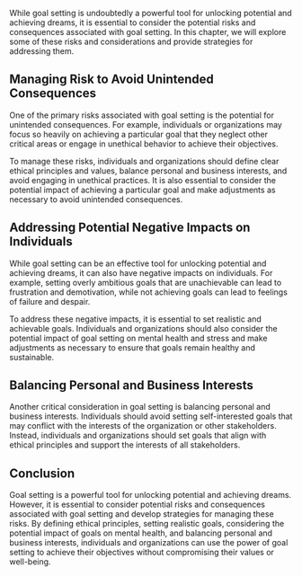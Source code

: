 
While goal setting is undoubtedly a powerful tool for unlocking potential and achieving dreams, it is essential to consider the potential risks and consequences associated with goal setting. In this chapter, we will explore some of these risks and considerations and provide strategies for addressing them.

Managing Risk to Avoid Unintended Consequences
----------------------------------------------

One of the primary risks associated with goal setting is the potential for unintended consequences. For example, individuals or organizations may focus so heavily on achieving a particular goal that they neglect other critical areas or engage in unethical behavior to achieve their objectives.

To manage these risks, individuals and organizations should define clear ethical principles and values, balance personal and business interests, and avoid engaging in unethical practices. It is also essential to consider the potential impact of achieving a particular goal and make adjustments as necessary to avoid unintended consequences.

Addressing Potential Negative Impacts on Individuals
----------------------------------------------------

While goal setting can be an effective tool for unlocking potential and achieving dreams, it can also have negative impacts on individuals. For example, setting overly ambitious goals that are unachievable can lead to frustration and demotivation, while not achieving goals can lead to feelings of failure and despair.

To address these negative impacts, it is essential to set realistic and achievable goals. Individuals and organizations should also consider the potential impact of goal setting on mental health and stress and make adjustments as necessary to ensure that goals remain healthy and sustainable.

Balancing Personal and Business Interests
-----------------------------------------

Another critical consideration in goal setting is balancing personal and business interests. Individuals should avoid setting self-interested goals that may conflict with the interests of the organization or other stakeholders. Instead, individuals and organizations should set goals that align with ethical principles and support the interests of all stakeholders.

Conclusion
----------

Goal setting is a powerful tool for unlocking potential and achieving dreams. However, it is essential to consider potential risks and consequences associated with goal setting and develop strategies for managing these risks. By defining ethical principles, setting realistic goals, considering the potential impact of goals on mental health, and balancing personal and business interests, individuals and organizations can use the power of goal setting to achieve their objectives without compromising their values or well-being.
